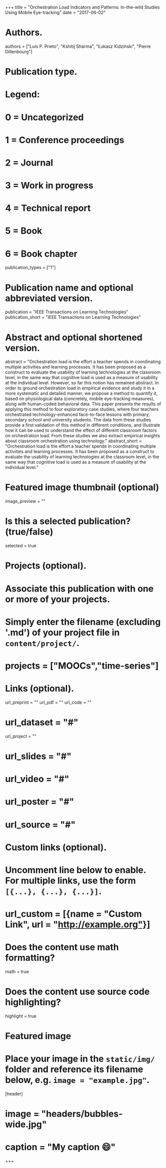 +++
title = "Orchestration Load Indicators and Patterns: In-the-wild Studies Using Mobile Eye-tracking"
date = "2017-06-02"

# Authors. 
authors = ["Luis P. Prieto", "Kshitij Sharma", "Łukasz Kidziński", "Pierre Dillenbourg"]

# Publication type.
# Legend:
# 0 = Uncategorized
# 1 = Conference proceedings
# 2 = Journal
# 3 = Work in progress
# 4 = Technical report
# 5 = Book
# 6 = Book chapter
publication_types = ["1"]

# Publication name and optional abbreviated version.
publication = "IEEE Transactions on Learning Technologies"
publication_short = "IEEE Transactions on Learning Technologies"

# Abstract and optional shortened version.
abstract = "Orchestration load is the effort a teacher spends in coordinating multiple activities and learning processes. It has been proposed as a construct to evaluate the usability of learning technologies at the classroom level, in the same way that cognitive load is used as a measure of usability at the individual level. However, so far this notion has remained abstract. In order to ground orchestration load in empirical evidence and study it in a more systematic and detailed manner, we propose a method to quantify it, based on physiological data (concretely, mobile eye-tracking measures), along with human-coded behavioral data. This paper presents the results of applying this method to four exploratory case studies, where four teachers orchestrated technology-enhanced face-to-face lessons with primary, secondary school and university students. The data from these studies provide a first validation of this method in different conditions, and illustrate how it can be used to understand the effect of different classroom factors on orchestration load. From these studies we also extract empirical insights about classroom orchestration using technology."
abstract_short = "Orchestration load is the effort a teacher spends in coordinating multiple activities and learning processes. It has been proposed as a construct to evaluate the usability of learning technologies at the classroom level, in the same way that cognitive load is used as a measure of usability at the individual level."

# Featured image thumbnail (optional)
image_preview = ""

# Is this a selected publication? (true/false)
selected = true

# Projects (optional).
#   Associate this publication with one or more of your projects.
#   Simply enter the filename (excluding '.md') of your project file in `content/project/`.
# projects = ["MOOCs","time-series"]

# Links (optional).
url_preprint = ""
url_pdf = ""
url_code = ""
# url_dataset = "#"
url_project = ""
# url_slides = "#"
# url_video = "#"
# url_poster = "#"
# url_source = "#"

# Custom links (optional).
#   Uncomment line below to enable. For multiple links, use the form `[{...}, {...}, {...}]`.
# url_custom = [{name = "Custom Link", url = "http://example.org"}]

# Does the content use math formatting?
math = true

# Does the content use source code highlighting?
highlight = true

# Featured image
# Place your image in the `static/img/` folder and reference its filename below, e.g. `image = "example.jpg"`.
[header]
# image = "headers/bubbles-wide.jpg"
# caption = "My caption :smile:"

+++

<!-- More detail can easily be written here using *Markdown* and $\rm \LaTeX$ math code. -->
